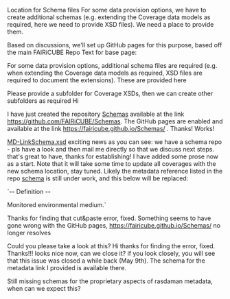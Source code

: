 Location for Schema files
For some data provision options, we have to create additional schemas (e.g. extending the Coverage data models as required, here we need to provide XSD files). We need a place to provide them.
Based on discussions, we'll set up GitHub pages for this purpose, based off the main FAIRiCUBE Repo
Text for base page:
For some data provision options, additional schema files are required (e.g. when extending the Coverage data models as required, XSD files are required to document the extensions). These are provided here

Please provide a subfolder for Coverage XSDs, then we can create other subfolders as required
Hi
I have just created the repository [Schemas](https://github.com/FAIRiCUBE/Schemas) available at the link https://github.com/FAIRiCUBE/Schemas. The GitHub pages are enabled and available at the link https://fairicube.github.io/Schemas/ . Thanks! Works!

[MD-LinkSchema.xsd](https://fairicube.github.io/Schemas/CoverageXSDs/MD-LinkSchema.xsd) exciting news as you can see: we have a schema repo - pls have a look and then mail me directly so that we discuss next steps.  that's great to have, thanks for establishing! I have added some prose now as a start. Note that it will take some time to update all coverages with the new schema location, stay tuned. Likely the metadata reference listed in the repo [schema](https://fairicube.github.io/Schemas/CoverageXSDs/MD-LinkSchema.xsd) is still under work, and this below will be replaced:
`<documentation>-- Definition --
Monitored environmental medium.</documentation>`

Thanks for finding that cut&paste error, fixed. Something seems to have gone wrong with the GitHub pages, https://fairicube.github.io/Schemas/ no longer resolves

Could you please take a look at this?
Hi thanks for finding the error, fixed. Thanks!!!
looks nice now, can we close it? if you look closely, you will see that this issue was closed a while back (May 9th). The schema for the metadata link I provided is available there. 

Still missing schemas for the proprietary aspects of rasdaman metadata, when can we expect this?